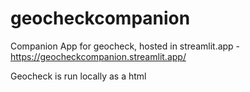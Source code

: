 # geocheckcompanion

Companion App for geocheck, hosted in streamlit.app - https://geocheckcompanion.streamlit.app/

Geocheck is run locally as a html
